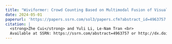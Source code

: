 ```yaml
---
title: "Wiviformer: Crowd Counting Based on Multimodal Fusion of Visual Image and Wireless Signal"
date: 2024-05-01
paperurl: 'https://papers.ssrn.com/sol3/papers.cfm?abstract_id=4963757'
citation: |
  <strong>Zhe Cui</strong> and Yuli Li, Le-Nam Tran <br>
  Available at SSRN: https://ssrn.com/abstract=4963757 or http://dx.doi.org/10.2139/ssrn.4963757'
---
```

